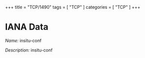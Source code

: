 +++
title = "TCP/1490"
tags = [ "TCP" ]
categories = [ "TCP" ]
+++

# IANA Data

_Name:_ insitu-conf

_Description:_ insitu-conf


